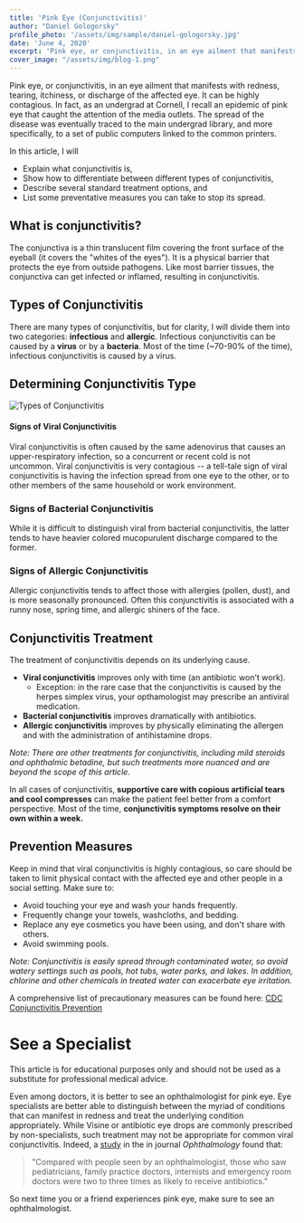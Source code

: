 ```yaml
---
title: 'Pink Eye (Conjunctivitis)'
author: "Daniel Gologorsky"
profile_photo: '/assets/img/sample/daniel-gologorsky.jpg'
date: 'June 4, 2020'
excerpt: 'Pink eye, or conjunctivitis, in an eye ailment that manifests with redness, tearing, itchiness, or discharge of the affected eye. It can be highly contagious.'
cover_image: "/assets/img/blog-1.png"
---
```


Pink eye, or conjunctivitis, in an eye ailment that manifests with redness, tearing, itchiness, or discharge of the affected eye. It can be highly contagious. In fact, as an undergrad at Cornell, I recall an epidemic of pink eye that caught the attention of the media outlets. The spread of the disease was eventually traced to the main undergrad library, and more specifically, to a set of public computers linked to the common printers.

In this article, I will 
- Explain what conjunctivitis is, 
- Show how to differentiate between different types of conjunctivitis, 
- Describe several standard treatment options, and
- List some preventative measures you can take to stop its spread.

## What is conjunctivitis?

The conjunctiva is a thin translucent film covering the front surface of the eyeball (it covers the "whites of the eyes"). It is a physical barrier that protects the eye from outside pathogens. Like most barrier tissues, the conjunctiva can get infected or inflamed, resulting in conjunctivitis. 

## Types of Conjunctivitis
There are many types of conjunctivitis, but for clarity, I will divide them into two categories: **infectious** and **allergic**. Infectious conjunctivitis can be caused by a **virus** or by a **bacteria**. Most of the time (~70-90% of the time), infectious conjunctivitis is caused by a virus. 

## Determining Conjunctivitis Type

![Types of Conjunctivitis](/assets/img/viral_or_bacterial.png "Types of Conjunctivitis")


#### Signs of Viral Conjunctivitis

Viral conjunctivitis is often caused by the same adenovirus that causes an upper-respiratory infection, so a concurrent or recent cold is not uncommon. Viral conjunctivitis is very contagious -- a tell-tale sign of viral conjunctivitis is having the infection spread from one eye to the other, or to other members of the same household or work environment.

### Signs of Bacterial Conjunctivitis
While it is difficult to distinguish viral from bacterial conjunctivitis, the latter tends to have heavier colored mucopurulent discharge compared to the former.

### Signs of Allergic Conjunctivitis

Allergic conjunctivitis tends to affect those with allergies (pollen, dust), and is more seasonally pronounced. Often this conjunctivitis is associated with a runny nose, spring time, and allergic shiners of the face.

## Conjunctivitis Treatment
The treatment of conjunctivitis depends on its underlying cause.

- **Viral conjunctivitis** improves only with time (an antibiotic won't work).
    -  Exception: in the rare case that the conjunctivitis is caused by the herpes simplex virus, your opthamologist may prescribe an antiviral medication.
- **Bacterial conjunctivitis** improves dramatically with antibiotics. 
- **Allergic conjunctivitis** improves by physically eliminating the allergen and with the administration of antihistamine drops.

*Note: There are other treatments for conjunctivitis, including mild steroids and ophthalmic betadine, but such treatments more nuanced and are beyond the scope of this article.* 

In all cases of conjunctivitis, **supportive care with copious artificial tears and cool compresses** can make the patient feel better from a comfort perspective. Most of the time, **conjunctivitis symptoms resolve on their own within a week.**

## Prevention Measures
Keep in mind that viral conjunctivitis is highly contagious, so care should be taken to limit physical contact with the affected eye and other people in a social setting. Make sure to:
- Avoid touching your eye and wash your hands frequently.
- Frequently change your towels, washcloths, and bedding.
- Replace any eye cosmetics you have been using, and don't share with others.
- Avoid swimming pools.

*Note: Conjunctivitis is easily spread through contaminated water, so avoid watery settings such as pools, hot tubs, water parks, and lakes. In addition, chlorine and other chemicals in treated water can exacerbate eye irritation.*

A comprehensive list of precautionary measures can be found here: [CDC Conjunctivitis Prevention](https://www.cdc.gov/conjunctivitis/about/prevention.html)

# See a Specialist

This article is for educational purposes only and should not be used as a substitute for professional medical advice. 

Even among doctors, it is better to see an ophthalmologist for pink eye. Eye specialists are better able to distinguish between the myriad of conditions that can manifest in redness and treat the underlying condition appropriately. While Visine or antibiotic eye drops are commonly prescribed by non-specialists, such treatment may not be appropriate for common viral conjunctivitis. Indeed, a [study](https://www.nytimes.com/2017/06/22/well/live/antibiotic-eye-drops-often-unhelpful-for-pinkeye.html) in the in journal *Ophthalmology* found that:
> "Compared with people seen by an ophthalmologist, those who saw pediatricians, family practice doctors, internists and emergency room doctors were two to three times as likely to receive antibiotics."

So next time you or a friend experiences pink eye, make sure to see an ophthalmologist.
